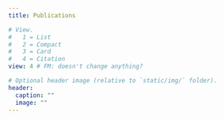 ```yaml
---
title: Publications

# View.
#   1 = List
#   2 = Compact
#   3 = Card
#   4 = Citation
view: 4 # FM: doesn't change anything?

# Optional header image (relative to `static/img/` folder).
header:
  caption: ""
  image: ""
---
```

